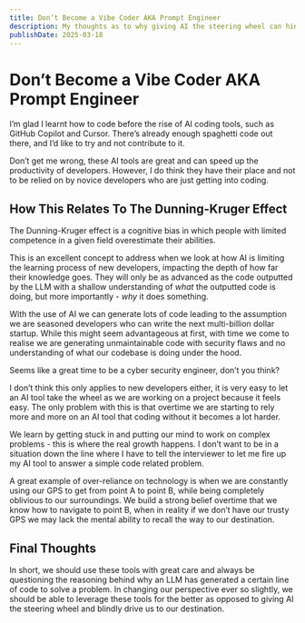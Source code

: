 ```yaml
---
title: Don’t Become a Vibe Coder AKA Prompt Engineer
description: My thoughts as to why giving AI the steering wheel can hinder our learning experience.
publishDate: 2025-03-18
---
```


# Don’t Become a Vibe Coder AKA Prompt Engineer

I’m glad I learnt how to code before the rise of AI coding tools, such as GitHub Copilot and Cursor. There’s already enough spaghetti code out there, and I’d like to try and not contribute to it.

Don’t get me wrong, these AI tools are great and can speed up the productivity of developers. However, I do think they have their place and not to be relied on by novice developers who are just getting into coding.

## How This Relates To The Dunning-Kruger Effect

The Dunning-Kruger effect is a cognitive bias in which people with limited competence in a given field overestimate their abilities.

This is an excellent concept to address when we look at how AI is limiting the learning process of new developers, impacting the depth of how far their knowledge goes. They will only be as advanced as the code outputted by the LLM with a shallow understanding of *what* the outputted code is doing, but more importantly - *why* it does something.

With the use of AI we can generate lots of code leading to the assumption we are seasoned developers who can write the next multi-billion dollar startup. While this might seem advantageous at first, with time we come to realise we are generating unmaintainable code with security flaws and no understanding of what our codebase is doing under the hood.

Seems like a great time to be a cyber security engineer, don’t you think?

I don’t think this only applies to new developers either, it is very easy to let an AI tool take the wheel as we are working on a project because it feels easy. The only problem with this is that overtime we are starting to rely more and more on an AI tool that coding without it becomes a lot harder.

We learn by getting stuck in and putting our mind to work on complex problems - this is where the real growth happens. I don’t want to be in a situation down the line where I have to tell the interviewer to let me fire up my AI tool to answer a simple code related problem.

A great example of over-reliance on technology is when we are constantly using our GPS to get from point A to point B, while being completely oblivious to our surroundings. We build a strong belief overtime that we know how to navigate to point B, when in reality if we don’t have our trusty GPS we may lack the mental ability to recall the way to our destination.

## Final Thoughts

In short, we should use these tools with great care and always be questioning the reasoning behind why an LLM has generated a certain line of code to solve a problem. In changing our perspective ever so slightly, we should be able to leverage these tools for the better as opposed to giving AI the steering wheel and blindly drive us to our destination.
